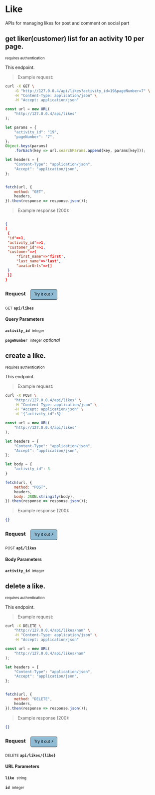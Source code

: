 # Like   

APIs for managing  likes for post and comment on social part

## get liker(customer) list for an activity 10 per page.

<small class="badge badge-darkred">requires authentication</small>

This endpoint.

> Example request:

```bash
curl -X GET \
    -G "http://127.0.0.4/api/likes?activity_id=19&pageNumber=7" \
    -H "Content-Type: application/json" \
    -H "Accept: application/json"
```

```javascript
const url = new URL(
    "http://127.0.0.4/api/likes"
);

let params = {
    "activity_id": "19",
    "pageNumber": "7",
};
Object.keys(params)
    .forEach(key => url.searchParams.append(key, params[key]));

let headers = {
    "Content-Type": "application/json",
    "Accept": "application/json",
};


fetch(url, {
    method: "GET",
    headers,
}).then(response => response.json());
```


> Example response (200):

```json

{
[
 {
 "id"=>1,
 "activity_id"=>1,
 "customer_id"=>1,
 "customer"=>{
     "first_name"=>'first',
     "last_name"=>'last',
     "avatarUrls"=>[]
 }
 }]
}
```
<div id="execution-results-GETapi-likes" hidden>
    <blockquote>Received response<span id="execution-response-status-GETapi-likes"></span>:</blockquote>
    <pre class="json"><code id="execution-response-content-GETapi-likes"></code></pre>
</div>
<div id="execution-error-GETapi-likes" hidden>
    <blockquote>Request failed with error:</blockquote>
    <pre><code id="execution-error-message-GETapi-likes"></code></pre>
</div>
<form id="form-GETapi-likes" data-method="GET" data-path="api/likes" data-authed="1" data-hasfiles="0" data-headers='{"Content-Type":"application\/json","Accept":"application\/json"}' onsubmit="event.preventDefault(); executeTryOut('GETapi-likes', this);">
<h3>
    Request&nbsp;&nbsp;&nbsp;
        <button type="button" style="background-color: #8fbcd4; padding: 5px 10px; border-radius: 5px; border-width: thin;" id="btn-tryout-GETapi-likes" onclick="tryItOut('GETapi-likes');">Try it out ⚡</button>
    <button type="button" style="background-color: #c97a7e; padding: 5px 10px; border-radius: 5px; border-width: thin;" id="btn-canceltryout-GETapi-likes" onclick="cancelTryOut('GETapi-likes');" hidden>Cancel</button>&nbsp;&nbsp;
    <button type="submit" style="background-color: #6ac174; padding: 5px 10px; border-radius: 5px; border-width: thin;" id="btn-executetryout-GETapi-likes" hidden>Send Request 💥</button>
    </h3>
<p>
<small class="badge badge-green">GET</small>
 <b><code>api/likes</code></b>
</p>
<p>
<label id="auth-GETapi-likes" hidden>Authorization header: <b><code>Bearer </code></b><input type="text" name="Authorization" data-prefix="Bearer " data-endpoint="GETapi-likes" data-component="header"></label>
</p>
<h4 class="fancy-heading-panel"><b>Query Parameters</b></h4>
<p>
<b><code>activity_id</code></b>&nbsp;&nbsp;<small>integer</small>  &nbsp;
<input type="number" name="activity_id" data-endpoint="GETapi-likes" data-component="query" required  hidden>
<br>
</p>
<p>
<b><code>pageNumber</code></b>&nbsp;&nbsp;<small>integer</small>     <i>optional</i> &nbsp;
<input type="number" name="pageNumber" data-endpoint="GETapi-likes" data-component="query"  hidden>
<br>
</p>
</form>


## create a like.

<small class="badge badge-darkred">requires authentication</small>

This endpoint.

> Example request:

```bash
curl -X POST \
    "http://127.0.0.4/api/likes" \
    -H "Content-Type: application/json" \
    -H "Accept: application/json" \
    -d '{"activity_id":3}'

```

```javascript
const url = new URL(
    "http://127.0.0.4/api/likes"
);

let headers = {
    "Content-Type": "application/json",
    "Accept": "application/json",
};

let body = {
    "activity_id": 3
}

fetch(url, {
    method: "POST",
    headers,
    body: JSON.stringify(body),
}).then(response => response.json());
```


> Example response (200):

```json
{}
```
<div id="execution-results-POSTapi-likes" hidden>
    <blockquote>Received response<span id="execution-response-status-POSTapi-likes"></span>:</blockquote>
    <pre class="json"><code id="execution-response-content-POSTapi-likes"></code></pre>
</div>
<div id="execution-error-POSTapi-likes" hidden>
    <blockquote>Request failed with error:</blockquote>
    <pre><code id="execution-error-message-POSTapi-likes"></code></pre>
</div>
<form id="form-POSTapi-likes" data-method="POST" data-path="api/likes" data-authed="1" data-hasfiles="0" data-headers='{"Content-Type":"application\/json","Accept":"application\/json"}' onsubmit="event.preventDefault(); executeTryOut('POSTapi-likes', this);">
<h3>
    Request&nbsp;&nbsp;&nbsp;
        <button type="button" style="background-color: #8fbcd4; padding: 5px 10px; border-radius: 5px; border-width: thin;" id="btn-tryout-POSTapi-likes" onclick="tryItOut('POSTapi-likes');">Try it out ⚡</button>
    <button type="button" style="background-color: #c97a7e; padding: 5px 10px; border-radius: 5px; border-width: thin;" id="btn-canceltryout-POSTapi-likes" onclick="cancelTryOut('POSTapi-likes');" hidden>Cancel</button>&nbsp;&nbsp;
    <button type="submit" style="background-color: #6ac174; padding: 5px 10px; border-radius: 5px; border-width: thin;" id="btn-executetryout-POSTapi-likes" hidden>Send Request 💥</button>
    </h3>
<p>
<small class="badge badge-black">POST</small>
 <b><code>api/likes</code></b>
</p>
<p>
<label id="auth-POSTapi-likes" hidden>Authorization header: <b><code>Bearer </code></b><input type="text" name="Authorization" data-prefix="Bearer " data-endpoint="POSTapi-likes" data-component="header"></label>
</p>
<h4 class="fancy-heading-panel"><b>Body Parameters</b></h4>
<p>
<b><code>activity_id</code></b>&nbsp;&nbsp;<small>integer</small>  &nbsp;
<input type="number" name="activity_id" data-endpoint="POSTapi-likes" data-component="body" required  hidden>
<br>
</p>

</form>


## delete a like.

<small class="badge badge-darkred">requires authentication</small>

This endpoint.

> Example request:

```bash
curl -X DELETE \
    "http://127.0.0.4/api/likes/nam" \
    -H "Content-Type: application/json" \
    -H "Accept: application/json"
```

```javascript
const url = new URL(
    "http://127.0.0.4/api/likes/nam"
);

let headers = {
    "Content-Type": "application/json",
    "Accept": "application/json",
};


fetch(url, {
    method: "DELETE",
    headers,
}).then(response => response.json());
```


> Example response (200):

```json
{}
```
<div id="execution-results-DELETEapi-likes--like-" hidden>
    <blockquote>Received response<span id="execution-response-status-DELETEapi-likes--like-"></span>:</blockquote>
    <pre class="json"><code id="execution-response-content-DELETEapi-likes--like-"></code></pre>
</div>
<div id="execution-error-DELETEapi-likes--like-" hidden>
    <blockquote>Request failed with error:</blockquote>
    <pre><code id="execution-error-message-DELETEapi-likes--like-"></code></pre>
</div>
<form id="form-DELETEapi-likes--like-" data-method="DELETE" data-path="api/likes/{like}" data-authed="1" data-hasfiles="0" data-headers='{"Content-Type":"application\/json","Accept":"application\/json"}' onsubmit="event.preventDefault(); executeTryOut('DELETEapi-likes--like-', this);">
<h3>
    Request&nbsp;&nbsp;&nbsp;
        <button type="button" style="background-color: #8fbcd4; padding: 5px 10px; border-radius: 5px; border-width: thin;" id="btn-tryout-DELETEapi-likes--like-" onclick="tryItOut('DELETEapi-likes--like-');">Try it out ⚡</button>
    <button type="button" style="background-color: #c97a7e; padding: 5px 10px; border-radius: 5px; border-width: thin;" id="btn-canceltryout-DELETEapi-likes--like-" onclick="cancelTryOut('DELETEapi-likes--like-');" hidden>Cancel</button>&nbsp;&nbsp;
    <button type="submit" style="background-color: #6ac174; padding: 5px 10px; border-radius: 5px; border-width: thin;" id="btn-executetryout-DELETEapi-likes--like-" hidden>Send Request 💥</button>
    </h3>
<p>
<small class="badge badge-red">DELETE</small>
 <b><code>api/likes/{like}</code></b>
</p>
<p>
<label id="auth-DELETEapi-likes--like-" hidden>Authorization header: <b><code>Bearer </code></b><input type="text" name="Authorization" data-prefix="Bearer " data-endpoint="DELETEapi-likes--like-" data-component="header"></label>
</p>
<h4 class="fancy-heading-panel"><b>URL Parameters</b></h4>
<p>
<b><code>like</code></b>&nbsp;&nbsp;<small>string</small>  &nbsp;
<input type="text" name="like" data-endpoint="DELETEapi-likes--like-" data-component="url" required  hidden>
<br>
</p>
<p>
<b><code>id</code></b>&nbsp;&nbsp;<small>integer</small>  &nbsp;
<input type="number" name="id" data-endpoint="DELETEapi-likes--like-" data-component="url" required  hidden>
<br>
</p>
</form>



